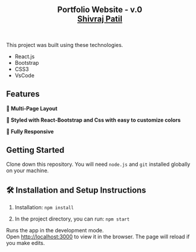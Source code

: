 <h2 align="center">
  Portfolio Website - v.0<br/>
  <a href="https://shivraj-portfolio-site.vercel.app/" target="_blank">Shivraj Patil</a>
</h2>
<br/>


This project was built using these technologies.

- React.js
- Bootstrap
- CSS3
- VsCode

## Features

**📖 Multi-Page Layout**

**🎨 Styled with React-Bootstrap and Css with easy to customize colors**

**📱 Fully Responsive**

## Getting Started

Clone down this repository. You will need `node.js` and `git` installed globally on your machine.

## 🛠 Installation and Setup Instructions

1. Installation: `npm install`

2. In the project directory, you can run: `npm start`

Runs the app in the development mode.\
Open [http://localhost:3000](http://localhost:3000) to view it in the browser.
The page will reload if you make edits.

